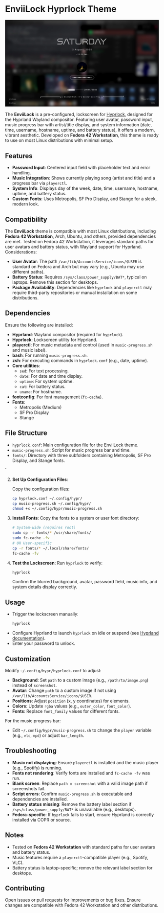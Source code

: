 # EnviiLock Hyprlock Theme

![EnviiLock Lockscreen Design](screenshot/envii-lock.png)

The **EnviiLock**  is a pre-configured,  lockscreen for [Hyprlock](https://github.com/hyprwm/hyprlock), designed for the Hyprland Wayland compositor. Featuring user avatar, password input, music progress bar with artist/title display, and system information (date, time, username, hostname, uptime, and battery status), it offers a modern, vibrant aesthetic. Developed on **Fedora 42 Workstation**, this theme is ready to use on most Linux distributions with minimal setup.

## Features
- **Password Input**: Centered input field with placeholder text and error handling.
- **Music Integration**: Shows currently playing song (artist and title) and a progress bar via `playerctl`.
- **System Info**: Displays day of the week, date, time, username, hostname, uptime, and battery status.
- **Custom Fonts**: Uses Metropolis, SF Pro Display, and Stange for a sleek, modern look.

## Compatibility
The **EnviiLock** theme is compatible with most Linux distributions, including **Fedora 42 Workstation**, Arch, Ubuntu, and others, provided dependencies are met. Tested on Fedora 42 Workstation, it leverages standard paths for user avatars and battery status, with Wayland support for Hyprland. Considerations:
- **User Avatar**: The path `/var/lib/AccountsService/icons/$USER` is standard on Fedora and Arch but may vary (e.g., Ubuntu may use different paths).
- **Battery Status**: Requires `/sys/class/power_supply/BAT*`, typical on laptops. Remove this section for desktops.
- **Package Availability**: Dependencies like `hyprlock` and `playerctl` may require third-party repositories or manual installation on some distributions.

## Dependencies
Ensure the following are installed:
- **Hyprland**: Wayland compositor (required for `hyprlock`).
- **Hyprlock**: Lockscreen utility for Hyprland.
- **playerctl**: For music metadata and control (used in `music-progress.sh` and music label).
- **bash**: For running `music-progress.sh`.
- **zsh**: For executing commands in `hyprlock.conf` (e.g., date, uptime).
- **Core utilities**:
  - `sed`: For text processing.
  - `date`: For date and time display.
  - `uptime`: For system uptime.
  - `cat`: For battery status.
  - `uname`: For hostname.
- **fontconfig**: For font management (`fc-cache`).
- **Fonts**:
  - Metropolis (Medium)
  - SF Pro Display
  - Stange
  
## File Structure
- `hyprlock.conf`: Main configuration file for the EnviiLock theme.
- `music-progress.sh`: Script for music progress bar and time.
- `fonts/`: Directory with three subfolders containing Metropolis, SF Pro Display, and Stange fonts.

`

2. **Set Up Configuration Files**:
   
   Copy the configuration files:
   ```bash
   cp hyprlock.conf ~/.config/hypr/
   cp music-progress.sh ~/.config/hypr/
   chmod +x ~/.config/hypr/music-progress.sh
   ```

3. **Install Fonts**:
   Copy the fonts to a system or user font directory:
   ```bash
   # System-wide (requires root)
   sudo cp -r fonts/* /usr/share/fonts/
   sudo fc-cache -fv
   # OR User-specific
   cp -r fonts/* ~/.local/share/fonts/
   fc-cache -fv
   ```

4. **Test the Lockscreen**:
   Run `hyprlock` to verify:
   ```bash
   hyprlock
   ```
   Confirm the blurred background, avatar, password field, music info, and system details display correctly.

## Usage
- Trigger the lockscreen manually:
  ```bash
  hyprlock
  ```
- Configure Hyprland to launch `hyprlock` on idle or suspend (see [Hyprland documentation](https://wiki.hyprland.org)).
- Enter your password to unlock.

## Customization
Modify `~/.config/hypr/hyprlock.conf` to adjust:
- **Background**: Set `path` to a custom image (e.g., `/path/to/image.png`) instead of `screenshot`.
- **Avatar**: Change `path` to a custom image if not using `/var/lib/AccountsService/icons/$USER`.
- **Positions**: Adjust `position` (x, y coordinates) for elements.
- **Colors**: Update `rgba` values (e.g., `outer_color`, `font_color`).
- **Fonts**: Replace `font_family` values for different fonts.

For the music progress bar:
- Edit `~/.config/hypr/music-progress.sh` to change the `player` variable (e.g., `vlc`, `mpd`) or adjust `bar_length`.

## Troubleshooting
- **Music not displaying**: Ensure `playerctl` is installed and the music player (e.g., Spotify) is running.
- **Fonts not rendering**: Verify fonts are installed and `fc-cache -fv` was run.
- **Blank screen**: Replace `path = screenshot` with a valid image path if screenshots fail.
- **Script errors**: Confirm `music-progress.sh` is executable and dependencies are installed.
- **Battery status missing**: Remove the battery label section if `/sys/class/power_supply/BAT*` is unavailable (e.g., desktops).
- **Fedora-specific**: If `hyprlock` fails to start, ensure Hyprland is correctly installed via COPR or source.

## Notes
- Tested on **Fedora 42 Workstation** with standard paths for user avatars and battery status.
- Music features require a `playerctl`-compatible player (e.g., Spotify, VLC).
- Battery status is laptop-specific; remove the relevant label section for desktops.

## Contributing
Open issues or pull requests for improvements or bug fixes. Ensure changes are compatible with Fedora 42 Workstation and other distributions.


